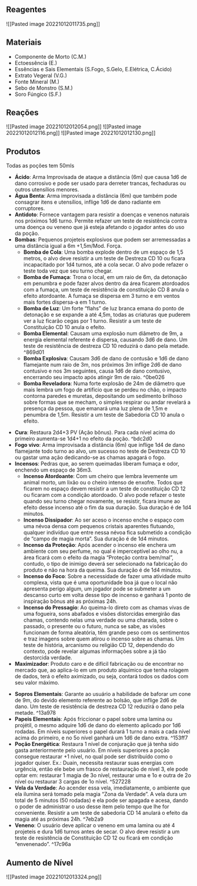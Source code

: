 
## Reagentes
![[Pasted image 20221012011735.png]]


## Materiais

 - Componente de Morto (C.M.)
 - Ectoessência (E.)
 - Essências e Sais Elementais (S.Fogo, S.Gelo, E.Elétrica, C.Ácido)
 - Extrato Vegeral (V.G.)
 - Fonte Mineral (M.)
 - Sebo de Monstro (S.M.)
 - Soro Fúngico (S.F.)


## Reações

![[Pasted image 20221012012054.png]]
![[Pasted image 20221012012116.png]]
![[Pasted image 20221012012130.png]]


## Produtos

Todas as poções tem 50mls

- **Ácido**: Arma Improvisada de ataque a distância (6m) que causa 1d6 de dano corrosivo e pode ser usado para derreter trancas, fechaduras ou outros utensílios menores.
- **Água Benta**: Arma improvisada a distância (6m) que também pode consagrar itens e utensílios, inflige 1d6 de dano radiante em corruptores.
- **Antidoto**: Fornece vantagem para resistir a doenças e venenos naturais nos próximos 1d6 turno. Permite  refazer um teste de resistência contra uma doença ou veneno que já esteja afetando o jogador antes do uso da poção.
- **Bombas**: Pequenos projeteis explosivos que podem ser arremessadas a uma distância igual a 6m +1,5m/Mod. Força.
	- **Bomba de Cola**: Uma bomba explode dentro de um espaço de 1,5 metros, o alvo deve resistir a um teste de Destreza CD 10 ou ficara incapacitado por 1d4 turnos, até a cola secar. O alvo pode refazer o teste toda vez que seu turno chegar. 
	- **Bomba de Fumaça**: Trona o local, em um raio de 6m, da detonação em penumbra e pode fazer alvos dentro da área ficarem atordoados com a fumaça, um teste de resistência de constituição CD 8 anula o efeito atordoante. A fumaça se dispersa em 3 turno e em ventos mais fortes dispersa-a em 1 turno.
	-  **Bomba de Luz**: Um forte “flahs” de 	luz branca emana do ponto de 	detonação e se expande a até 4,5m, todas as criaturas que puderem ver a	luz ficarão cegas por 1 turno. Resistir a um teste de Constituição CD 10 anula o efeito.
	- **Bomba Elemental**: Causam uma explosão num diâmetro de 9m, a energia elemental referente é dispersa, causando 3d6 de dano. Um teste de resistência de destreza CD 10 reduzirá o dano pela metade. ^869d01
	* **Bomba Explosiva**: Causam 3d6 de dano de contusão e 1d6 de dano flamejante num raio de 3m, nos próximos 3m inflige 2d6 de dano contusivo e nos 3m seguintes, causa 1d6 de dano contusivo, encerrando seu impacto após atingir 9m de raio.  ^0be026
	* **Bomba Reveladora**: Numa forte explosão de 24m de diâmetro que mais lembra um fogo de artificio que se perdeu no chão, o impacto contorna paredes e muretas, depositando um sedimento brilhoso sobre formas que se mecham, o simples respirar ou andar revelará a presença da pessoa, que emanará uma luz plena de 1,5m e penumbra de 1,5m. Resistir a um teste de Sabedoria CD 10 anula o efeito.
* **Cura**: Restaura 2d4+3 PV (Ação bônus). Para cada nível acima do primeiro aumenta-se 1d4+1 no efeito da poção. ^bdc2d0
* **Fogo vivo**: Arma improvisada a distância (6m) que inflige 1d4 de dano flamejante todo turno ao alvo, um sucesso no teste de Destreza CD 10 ou gastar uma ação dedicando-se as chamas apagará o fogo.
* **Incensos**: Pedras que, ao serem queimadas liberam fumaça e odor, enchendo um espaço de 36m3.
	* **Incenso Atordoante**: Com um cheiro que lembra levemente um animal morto, um lixão ou o cheiro intenso de enxofre. Todos que ficarem no espaço devem resistir a um teste de  constituição CD 12 ou ficaram com a condição atordoado. O alvo pode refazer o teste quando seu turno chegar novamente, se resistir, ficara imune ao efeito desse incenso até o fim da sua duração. Sua duração é de 1d4 minutos.
	* **Incenso Dissipador**: Ao ser aceso o incenso enche o espaço com uma névoa densa com pequenos cristais aparentes flutuando, qualquer indivíduo que entre nessa névoa fica submetido a condição de “campo de magia morta”. Sua duração é de 1d4 minutos.
	* **Incenso da Proteção**: Após acender o incenso ele enchera um ambiente com seu perfume, no qual é imperceptível ao olho nu, a área ficará com o efeito da magia “Proteção contra bem/mal”, contudo, o tipo de inimigo deverá ser selecionado na fabricação do produto e não na hora da queima. Sua duração é de 1d4 minutos.
	* **Incenso do Foco**: Sobre a necessidade de fazer uma atividade muito complexa, vista que é uma oportunidade boa já que o local não apresenta perigo algum, um jogador pode se submeter a um descanso curto em volta desse tipo de incenso e ganhará 1 ponto de inspiração bônus até as próximas 24h.
	* **Incenso do Pressagio**: Ao queima-lo direto com as chamas vivas de uma fogueira, sons abafados e visões distorcidas emergirão das chamas, contendo nelas uma verdade ou uma charada, sobre o passado, o presente ou o futuro, nunca se sabe, as visões funcionam de forma aleatória, têm grande peso com os sentimentos e traz imagens sobre quem atirou o incenso sobre as chamas. Um teste de história, arcanismo ou religião CD 12, dependendo do contexto, pode revelar algumas informações sobre a já tão destorcida verdade.
* **Maximizador**: Produto caro e de difícil fabricação ou de encontrar no mercado que, ao aplica-lo em um produto alquímico que tenha rolagem de dados, terá o efeito aximizado, ou seja, contará todos os dados com seu valor máximo.
- **Sopros Elementais**: Garante ao usuário a habilidade de baforar um cone de 9m, do devido elemento referente ao bolsão, que inflige 2d6 de dano. Um teste de resistência de destreza CD 12 reduzirá o dano pela metade. ^13a978
- **Papeis Elementais**: Após friccionar o papel sobre uma lamina ou projétil, o mesmo adquire 1d6 de dano do elemento aplicado por 1d6 rodadas. Em níveis superiores o papel durará 1 turno a mais a cada nível acima do primeiro, e no 5o nível ganhará um 1d6 de dano extra. ^153ff7
- **Poção Energética**: Restaura 1 nível de conjuração que já tenha sido gasta anteriormente pelo usuário. Em níveis superiores a poção consegue restaurar +1 nível, no qual pode ser distribuído como o jogador quiser. Ex.: Duain, necessita restaurar suas energias com urgência, então ele bebe um frasco de restauração de nível 3, ele pode optar em: restaurar 1 magia de 3o nível, restaurar uma e 1o e outra de 2o nível ou restaurar 3 cargas de 1o nível.  ^527228
- **Vela da Verdade**: Ao acender essa vela, imediatamente, o ambiente que ela ilumina será tomado pela magia “Zona da Verdade”. A vela dura um total de 5 minutos (50 rodadas) e ela pode ser apagada e acesa, dando o poder de administrar o uso desse item pelo tempo que lhe for conveniente. Resistir a um teste de sabedoria CD 14 anulará o efeito da magia até as próximas 24h.  ^7eb2a9
- **Veneno**: O usuário deve aplicar o veneno em uma lamina ou até 4 projeteis e dura 1d6 turnos antes de secar. O alvo deve resistir a um teste de resistência de Constituição CD 12 ou ficará em condição “envenenado”. ^17c96a



## Aumento de Nível

![[Pasted image 20221012013324.png]]